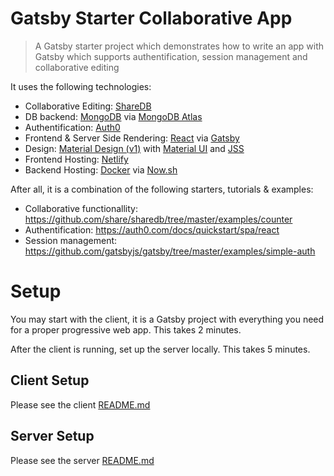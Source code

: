 # Gatsby Starter Collaborative App

> A Gatsby starter project which demonstrates how to write an app with Gatsby which supports authentification, session management and collaborative editing


It uses the following technologies:

* Collaborative Editing: [ShareDB](https://github.com/share/sharedb)
* DB backend: [MongoDB](https://www.mongodb.com/) via [MongoDB Atlas](https://www.mongodb.com/cloud/atlas)
* Authentification: [Auth0](https://auth0.com/)
* Frontend & Server Side Rendering: [React](https://reactjs.org/) via [Gatsby](https://github.com/gatsbyjs/gatsby)
* Design: [Material Design (v1)](https://material.io/) with [Material UI](https://material-ui.com/) and [JSS](https://github.com/cssinjs/jss)
* Frontend Hosting: [Netlify](https://www.netlify.com/)
* Backend Hosting: [Docker](https://www.docker.com/) via [Now.sh](https://zeit.co/now)


After all, it is a combination of the following starters, tutorials & examples:

* Collaborative functionallity: https://github.com/share/sharedb/tree/master/examples/counter
* Authentification: https://auth0.com/docs/quickstart/spa/react
* Session management: https://github.com/gatsbyjs/gatsby/tree/master/examples/simple-auth


# Setup

You may start with the client, it is a Gatsby project with everything you need for a proper progressive web app. This takes 2 minutes.

After the client is running, set up the server locally. This takes 5 minutes.

## Client Setup

Please see the client [README.md](./client/README.md)

## Server Setup

Please see the server [README.md](./server/README.md)
